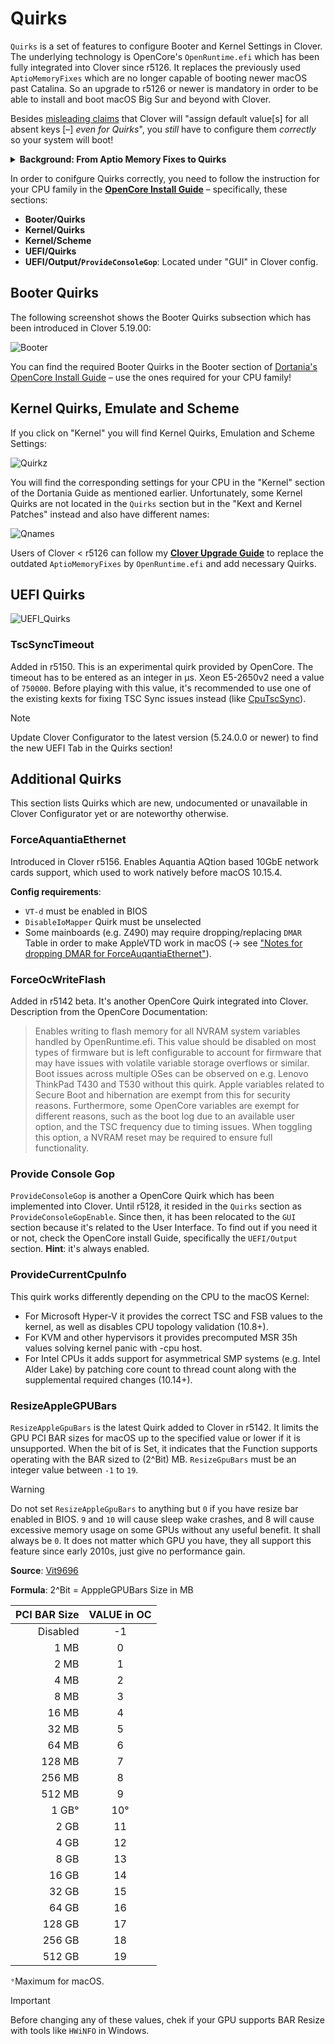 # Quirks

`Quirks` is a set of features to configure Booter and Kernel Settings in Clover. The underlying technology is OpenCore's `OpenRuntime.efi` which has been fully integrated into Clover since r5126. It replaces the previously used `AptioMemoryFixes` which are no longer capable of booting newer macOS past Catalina. So an upgrade to r5126 or newer is mandatory in order to be able to install and boot macOS Big Sur and beyond with Clover.

Besides [misleading claims](https://www.insanelymac.com/forum/topic/351590-intel-uhd-graphics-630-help/?do=findComment&comment=2781905) that Clover will "assign default value[s] for all absent keys [–] *even for Quirks*", you *still* have to configure them *correctly* so your system will boot!

<details>
<summary><strong>Background: From Aptio Memory Fixes to Quirks</strong></summary>

The development of a driver for adjusting the memory of AMI's Aptio UEFI BIOS by Dmazar marked the beginning of the UEFI Boot era for Clover.

This BIOS allows to allocate memory in the lower registers, but to boot macOS, the lower memory has to be freed. This issue not only affected memory but also `boot.efi`, address virtualization, pointers, functions, etc. It was Dmazar who figured out how to resolve the issues which resulted in the `OsxAptioFixDrv.efi` drivers.

After Dmazar left, no one touched this driver for a very long time until vit9696 decided to overhaul it. First, he made changes to the driver so that it could utilize native NVRAM on many chipsets, which was not possible before. Next, he broke the new driver (`OpenRuntime.efi`) down into sections of **semantic expressions (quirks), which could then be turned on and off by the user as needed when using the OpenCore Bootloader**.

ReddestDream, a programmer who decided to make `OpenRuntime.efi` work with Clover somehow, created a separate driver (`OcQuirks.efi`), which worked in conjunction with `OpenRuntime.efi` and an additional `OcQuirks.plist` to store all the settings. This construct could then be utilized by Clover.

Next, Slice integrated the `OpenRuntime.efi` source code into his repo, so he could do bisectioning. Finally, he integrated the quirks section into Clover's `config.plist`, so that the separate OcQuirks.plist was no longer required and Quirks could also be changed on the fly from within the bootloader GUI.
</details>

In order to conifgure Quirks correctly, you need to follow the instruction for your CPU family in the [**OpenCore Install Guide**](https://dortania.github.io/OpenCore-Install-Guide/) – specifically, these sections:

- **Booter/Quirks**
- **Kernel/Quirks**
- **Kernel/Scheme**
- **UEFI/Quirks**
- **UEFI/Output/`ProvideConsoleGop`**: Located under "GUI" in Clover config.

## Booter Quirks
The following screenshot shows the Booter Quirks subsection which has been introduced in Clover 5.19.00:

![Booter](https://user-images.githubusercontent.com/76865553/148212620-62387a7a-d56a-4df7-b8bb-ad6b0131ebf5.png)

You can find the required Booter Quirks in the Booter section of [Dortania's OpenCore Install Guide](https://dortania.github.io/OpenCore-Install-Guide/) – use the  ones required for your CPU family!

## Kernel Quirks, Emulate and Scheme
If you click on "Kernel" you will find Kernel Quirks, Emulation and Scheme Settings:

![Quirkz](https://user-images.githubusercontent.com/76865553/156524793-98e3f7c1-9058-4742-ab34-8ed7689c70bb.png)

You will find the corresponding settings for your CPU in the "Kernel" section of the Dortania Guide as mentioned earlier. Unfortunately, some Kernel Quirks are not located in the `Quirks` section but in the "Kext and Kernel Patches" instead and also have different names:

![Qnames](https://user-images.githubusercontent.com/76865553/139507628-4dbc5d58-a823-4cd7-a739-9945dd3a2e94.png)

Users of Clover < r5126 can follow my [**Clover Upgrade Guide**](https://github.com/5T33Z0/Clover-Crate/tree/main/Update_Clover) to replace the outdated `AptioMemoryFixes` by `OpenRuntime.efi` and add necessary Quirks.

## UEFI Quirks

![UEFI_Quirks](https://user-images.githubusercontent.com/76865553/203743139-961fc413-887a-471e-b41a-30e73821ef56.png)

### TscSyncTimeout
Added in r5150. This is an experimental quirk provided by OpenCore. The timeout has to be entered as an integer in µs. Xeon E5-2650v2 need a value of `750000`. Before playing with this value, it's recommended to use one of the existing kexts for fixing TSC Sync issues instead (like [CpuTscSync](https://github.com/acidanthera/CpuTscSync)). 

> [!NOTE]
> 
> Update Clover Configurator to the latest version (5.24.0.0 or newer) to find the new UEFI Tab in the Quirks section!

## Additional Quirks
This section lists Quirks which are new, undocumented or unavailable in Clover Configurator yet or are noteworthy otherwise.

### ForceAquantiaEthernet
Introduced in Clover r5156. Enables Aquantia AQtion based 10GbE network cards support, which used to work natively before macOS 10.15.4. 

**Config requirements**:

- `VT-d` must be enabled in BIOS
- `DisableIoMapper` Quirk must be unselected
- Some mainboards (e.g. Z490) may require dropping/replacing `DMAR` Table in order to make AppleVTD work in macOS (&rarr; see ["Notes for dropping DMAR for ForceAuqantiaEthernet"](https://github.com/acidanthera/OpenCorePkg/commit/24414555f2c07e06a3674ec7a2aa1ce4860bbcc7#commitcomment-70530145)).

### ForceOcWriteFlash
Added in r5142 beta. It's another OpenCore Quirk integrated into Clover. Description from the OpenCore Documentation:

> Enables writing to flash memory for all NVRAM system variables handled by OpenRuntime.efi. This value should be disabled on most types of firmware but is left configurable to account for firmware that may have issues with volatile variable storage overflows or similar. Boot issues across multiple OSes can be observed on e.g. Lenovo ThinkPad T430 and T530 without this quirk. Apple variables related to Secure Boot and hibernation are exempt from this for security reasons. Furthermore, some OpenCore variables are exempt for different reasons, such as the boot log due to an available user option, and the TSC frequency due to timing issues. When toggling this option, a NVRAM reset may be required to ensure full functionality.

### Provide Console Gop
`ProvideConsoleGop` is another a OpenCore Quirk which has been implemented into Clover. Until r5128, it resided in the `Quirks` section as `ProvideConsoleGopEnable`. Since then, it has been relocated to the `GUI` section because it's related to the User Interface. To find out if you need it or not, check the OpenCore install Guide, specifically the `UEFI/Output` section. **Hint**: it's always enabled.

### ProvideCurrentCpuInfo
This quirk works differently depending on the CPU to the macOS Kernel:
- For Microsoft Hyper-V it provides the correct TSC and FSB values to the kernel, as well as disables CPU topology validation (10.8+).
- For KVM and other hypervisors it provides precomputed MSR 35h values solving kernel panic with -cpu host.
- For Intel CPUs it adds support for asymmetrical SMP systems (e.g. Intel Alder Lake) by patching core count to thread count along with the supplemental required changes (10.14+).

### ResizeAppleGPUBars
`ResizeAppleGpuBars` is the latest Quirk added to Clover in r5142. It limits the GPU PCI BAR sizes for macOS up to the specified value or lower if it is unsupported. When the bit of is Set, it indicates that the Function supports operating with the BAR sized to (2^Bit) MB. `ResizeGpuBars` must be an integer value between `-1` to `19`.

> [!WARNING]
> 
> Do not set `ResizeAppleGpuBars` to anything but `0` if you have resize bar enabled in BIOS. `9` and `10` will cause sleep wake crashes, and 8 will cause excessive memory usage on some GPUs without any useful benefit. It shall always be `0`. It does not matter which GPU you have, they all support this feature since early 2010s, just give no performance gain.
>
> **Source**: [Vit9696](https://www.insanelymac.com/forum/topic/349485-how-to-opencore-074-075-differences/?do=findComment&comment=2770810)

**Formula**: 2^Bit = ApppleGPUBars Size in MB

| PCI BAR Size | VALUE in OC |
| -----------: | :---------: |
|     Disabled |     -1      |
|         1 MB |      0      |
|         2 MB |      1      |
|         4 MB |      2      |
|         8 MB |      3      |
|        16 MB |      4      |
|        32 MB |      5      |
|        64 MB |      6      |
|       128 MB |      7      |
|       256 MB |      8      |
|       512 MB |      9      |
|        1 GB° |     10°     |
|         2 GB |     11      |
|         4 GB |     12      |
|         8 GB |     13      |
|        16 GB |     14      |
|        32 GB |     15      |
|        64 GB |     16      |
|       128 GB |     17      |
|       256 GB |     18      |
|       512 GB |     19      |

`°`Maximum for macOS.

> [!IMPORTANT]
> 
> Before changing any of these values, chek if your GPU supports BAR Resize with tools like `HWiNFO` in Windows.
